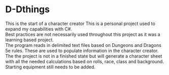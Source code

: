 # D-Dthings
This is the start of a character creator
This is a personal project used to expand my capabilities with C#.  
Best practices are not necessarily used throughout this project as it was a learning based project.  
The program reads in delimited text files based on Dungeons and Dragons 5e rules. These are used to populate information in the character creator.  
The the project is not in a finished state but will generate a character sheet with all the needed calculations based on rolls, race, class and background.  
Starting equipment still needs to be added. 
